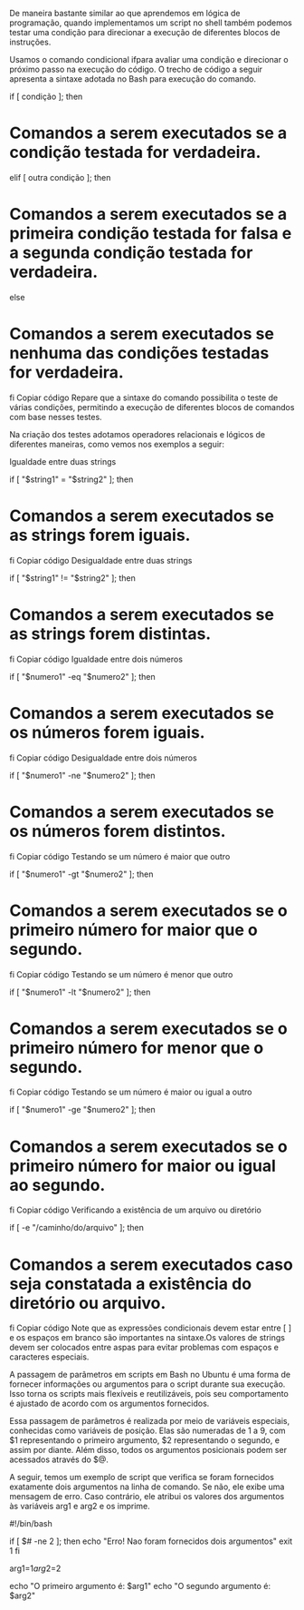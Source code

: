 De maneira bastante similar ao que aprendemos em lógica de programação, quando implementamos um script no shell também podemos testar uma condição para direcionar a execução de diferentes blocos de instruções.

Usamos o comando condicional ifpara avaliar uma condição e direcionar o próximo passo na execução do código. O trecho de código a seguir apresenta a sintaxe adotada no Bash para execução do comando.

if [ condição ]; then
  # Comandos a serem executados se a condição testada for verdadeira.
elif [ outra condição ]; then
  # Comandos a serem executados se a primeira condição testada for falsa e a segunda condição testada for verdadeira.
else
  # Comandos a serem executados se nenhuma das condições testadas for verdadeira.
fi
Copiar código
Repare que a sintaxe do comando possibilita o teste de várias condições, permitindo a execução de diferentes blocos de comandos com base nesses testes.

Na criação dos testes adotamos operadores relacionais e lógicos de diferentes maneiras, como vemos nos exemplos a seguir:

Igualdade entre duas strings

if [ "$string1" = "$string2" ]; then
  # Comandos a serem executados se as strings forem iguais.
fi
Copiar código
Desigualdade entre duas strings

if [ "$string1" != "$string2" ]; then
  # Comandos a serem executados se as strings forem distintas.
fi
Copiar código
Igualdade entre dois números

if [ "$numero1" -eq "$numero2" ]; then
  # Comandos a serem executados se os números forem iguais.
fi
Copiar código
Desigualdade entre dois números

if [ "$numero1" -ne "$numero2" ]; then
  # Comandos a serem executados se os números forem distintos.
fi
Copiar código
Testando se um número é maior que outro

if [ "$numero1" -gt "$numero2" ]; then
  # Comandos a serem executados se o primeiro número for maior que o segundo.
fi
Copiar código
Testando se um número é menor que outro

if [ "$numero1" -lt "$numero2" ]; then
  # Comandos a serem executados se o primeiro número for menor que o segundo.
fi
Copiar código
Testando se um número é maior ou igual a outro

if [ "$numero1" -ge "$numero2" ]; then
  # Comandos a serem executados se o primeiro número for maior ou igual ao segundo.
fi
Copiar código
Verificando a existência de um arquivo ou diretório

if [  -e "/caminho/do/arquivo" ]; then
  # Comandos a serem executados caso seja constatada a existência do diretório ou arquivo.
fi
Copiar código
Note que as expressões condicionais devem estar entre [ ] e os espaços em branco são importantes na sintaxe.Os valores de strings devem ser colocados entre aspas para evitar problemas com espaços e caracteres especiais.




A passagem de parâmetros em scripts em Bash no Ubuntu é uma forma de fornecer informações ou argumentos para o script durante sua execução. Isso torna os scripts mais flexíveis e reutilizáveis, pois seu comportamento é ajustado de acordo com os argumentos fornecidos.

Essa passagem de parâmetros é realizada por meio de variáveis especiais, conhecidas como variáveis de posição. Elas são numeradas de 1 a 9, com $1 representando o primeiro argumento, $2 representando o segundo, e assim por diante. Além disso, todos os argumentos posicionais podem ser acessados através do $@.

A seguir, temos um exemplo de script que verifica se foram fornecidos exatamente dois argumentos na linha de comando. Se não, ele exibe uma mensagem de erro. Caso contrário, ele atribui os valores dos argumentos às variáveis arg1 e arg2 e os imprime.

#!/bin/bash

if [ $# -ne 2 ]; then
  echo "Erro! Nao foram fornecidos dois argumentos"
  exit 1
fi

arg1=$1
arg2=$2

echo "O primeiro argumento é: $arg1"
echo "O segundo argumento é: $arg2"

